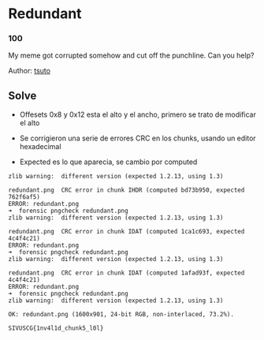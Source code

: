 # Redundant

### 100

My meme got corrupted somehow and cut off the punchline. Can you help?

Author: [tsuto](https://github.com/jselliott)

## Solve

- Offesets 0x8 y 0x12 esta el alto y el ancho, primero se trato de modificar el alto


- Se corrigieron una serie de errores CRC en los chunks, usando un editor hexadecimal
- Expected es lo que aparecia, se cambio por computed

``` forensic pngcheck redundant.png
zlib warning:  different version (expected 1.2.13, using 1.3)

redundant.png  CRC error in chunk IHDR (computed bd73b950, expected 762f6af5)
ERROR: redundant.png
➜  forensic pngcheck redundant.png
zlib warning:  different version (expected 1.2.13, using 1.3)

redundant.png  CRC error in chunk IDAT (computed 1ca1c693, expected 4c4f4c21)
ERROR: redundant.png
➜  forensic pngcheck redundant.png
zlib warning:  different version (expected 1.2.13, using 1.3)

redundant.png  CRC error in chunk IDAT (computed 1afad93f, expected 4c4f4c21)
ERROR: redundant.png
➜  forensic pngcheck redundant.png
zlib warning:  different version (expected 1.2.13, using 1.3)

OK: redundant.png (1600x901, 24-bit RGB, non-interlaced, 73.2%).
```



```
SIVUSCG{1nv4l1d_chunk5_l0l}
```